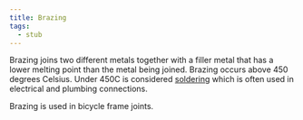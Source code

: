 ```yaml
---
title: Brazing
tags:
  - stub
---
```


Brazing joins two different metals together with a filler metal that has a lower melting point than the metal being joined. Brazing occurs above 450 degrees Celsius. Under 450C is considered [soldering](../electronics/soldering.md) which is often used in electrical and plumbing connections.

Brazing is used in bicycle frame joints.
